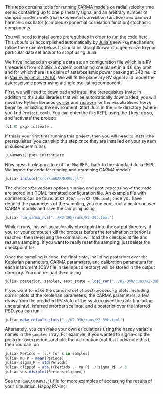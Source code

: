 This repo contains tools for running [CARMA
models](https://arxiv.org/abs/1802.09812) on radial velocity time series
containing up to one planetary signal and an arbitrary number of damped random
walk (real exponential correlation function) and damped harmonic oscillator
(complex exponential correlation function) stochastic components.

You will need to install some prerequisites in order to run the code here.  This
*should* be accomplished automatically by [Julia's](http://julialang.org) new
``Pkg`` mechanism; follow the example below.  It should be straightforward to
generalize to your particular data set and/or to script using Julia.

We have included an example data set an configuration file which is a RV
timeseries from [K2](https://keplerscience.arc.nasa.gov/) 39b, a system
containing one planet in a 4.6 day orbit and for which there is a claim of
asteroseismic power peaking at 340 muHz in [Van Eylen, et al.
(2016)](http://adsabs.harvard.edu/abs/2016AJ....152..143V).  We will fit the
planetary RV signal and model the asteroseismic power using a single oscillating
component.

First, we will need to download and install the prerequisites (note: in addition
to the Julia libraries that will be automatically downloaded, you will need the
Python libraries [corner](https://github.com/dfm/corner.py) and
[seaborn](https://seaborn.pydata.org/) for the visualizations here); begin by
initializing the environment.  Start Julia in the ``code`` directory (where you
find ``Project.toml``).  You can enter the ``Pkg`` REPL using the ``]`` key; do
so, and 'activate' the project:

```julia
(v1.0) pkg> activate .
```

If this is your first time running this project, then you will need to install
the prerequisites (you can skip this step once they are installed on your system
in subsequent runs):

```julia
(CARMARVs) pkg> instantiate
```

Now press backspace to exit the ``Pkg`` REPL back to the standard Julia REPL.
We import the code for running and examining CARMA models:

```julia
julia> include("src/RunCARMARVs.jl")
```

The choices for various options running and post-processing of the code are
stored in a TOML formatted configuration file.  An example file with comments
can be found at ``K2-39b/runs/K2-39b.toml``; once you have defined the
parameters of the sampling, you can construct a posterior over CARMA models and
save the sampling using

```julia
julia> run_carma_rvs("../K2-39b/runs/K2-39b.toml")
```

While it runs, this will occasionally checkpoint into the output directory; if
you (or your computer) kill the process before the termination criterion is
reached, then re-issuing the command will load the checkpoint file and resume
sampling.  If you want to really reset the sampling, just delete the checkpoint
file.

Once the sampling is done, the final state, including posteriors over the
Keplerian parameters, CARMA parameters, and calibration parameters for each
instrument (CSV file in the input directory) will be stored in the output
directory.  You can re-load them using

```julia
julia> posterior, samples, nest_state = load_run("../K2-39b/runs/K2-39b.toml")
```

If you want to make the standard set of post-processing plots, including corner
plots of the Keplerian parameters, the CARMA parameters, a few draws from the
predicted RV state of the system given the data (including uncertainty),
inferred errorbar scalings, and a posterior over the inferred PSD, you can run

```julia
julia> make_default_plots("../K2-39b/runs/K2-39b.toml")
```

Alternately, you can make your own calculations using the handy variable names
in the ``samples`` array.  For example, if you wanted to sigma-clip the
posterior over periods and plot the distribution (not that I advocate this!),
then you can run

```julia
julia> Periods = [s.P for s in samples]
julia> mu_P = mean(Periods)
julia> sigma_P = std(Periods)
julia> clipped = abs.((Periods .- mu_P) ./ sigma_P) .< 3
julia> sns.distplot(Periods[clipped])
```

See the ``RunCARMARVs.jl`` file for more examples of accessing the results of
your simulation.  Happy RV-ing!
